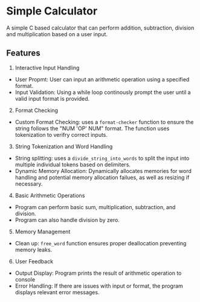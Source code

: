 # Simple Calculator

A simple C based calculator that can perform addition, subtraction, division and multiplication based on a user input.

## Features
1. Interactive Input Handling
  - User Propmt: User can input an arithmetic operation using a specified format.
  - Input Validation: Using a while loop continously prompt the user until a valid input format is provided.
2. Format Checking
  - Custom Format Checking: uses a `format-checker` function to ensure the string follows the "NUM 'OP' NUM" format. The function uses tokenization to verifry correct inputs.

3. String Tokenization and Word Handling
  - String splitting: uses a `divide_string_into_words` to split the input into multiple individual tokens based on delimiters.
  - Dynamic Memory Allocation: Dynamically allocates memories for word handling and potential memory allocation failues, as well as resizing if necessary.
    
4. Basic Arithmetic Operations
 - Program can perform basic sum, multiplication, subtraction, and division.
 - Program can also handle division by zero.

5. Memory Management
  - Clean up: `free_word` function ensures proper deallocation preventing memory leaks.

6. User Feedback
  - Output Display: Program prints the result of arithmetic operation to console
  - Error Handling: If there are issues with input or format, the program displays relevant error messages.
